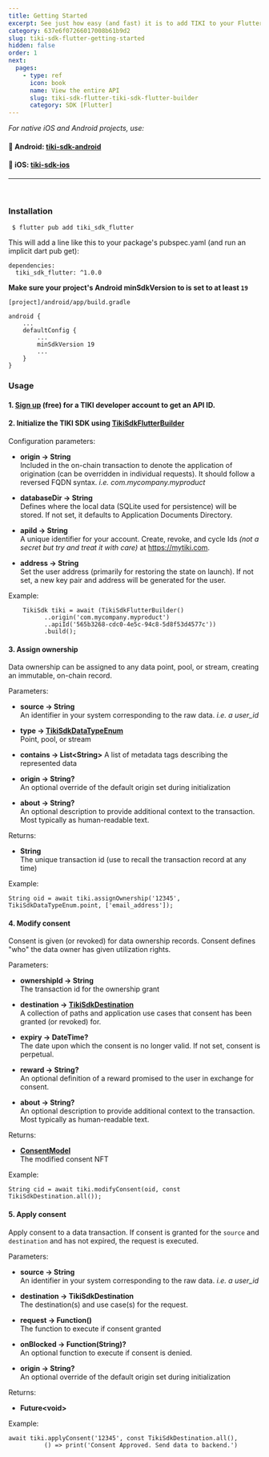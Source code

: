 ```yaml
---
title: Getting Started
excerpt: See just how easy (and fast) it is to add TIKI to your Flutter app —drop in a data exchange to increase user opt-ins and lower risk.
category: 637e6f07266017008b61b9d2
slug: tiki-sdk-flutter-getting-started
hidden: false
order: 1
next:
  pages:
    - type: ref 
      icon: book 
      name: View the entire API 
      slug: tiki-sdk-flutter-tiki-sdk-flutter-builder
      category: SDK [Flutter]
---
```


_For native iOS and Android projects, use:_

#### 🤖 Android: [tiki-sdk-android](tiki-sdk-android-getting-started)

#### 🍎 iOS: [tiki-sdk-ios](tiki-sdk-ios-getting-started)

---
&nbsp;

### Installation

```
 $ flutter pub add tiki_sdk_flutter
```

This will add a line like this to your package's pubspec.yaml (and run an implicit dart pub get):

```
dependencies:
  tiki_sdk_flutter: ^1.0.0
```

**Make sure your project's Android minSdkVersion to is set to at least `19`**

`[project]/android/app/build.gradle`

```
android {
    ...
    defaultConfig {
        ...
        minSdkVersion 19
        ...
    }
}
```

### Usage

#### 1. [Sign up](https://console.mytiki.com) (free) for a TIKI developer account to get an API ID.

#### 2. Initialize the TIKI SDK using [TikiSdkFlutterBuilder](tiki-sdk-dart-tiki-sdk-flutter-builder)

Configuration parameters:

- **origin &#8594; String**  
  Included in the on-chain transaction to denote the application of origination (can be overridden
  in individual requests). It should follow a reversed FQDN syntax. _i.e. com.mycompany.myproduct_


- **databaseDir &#8594; String**  
  Defines where the local data (SQLite used for persistence) will be stored. If not set, it defaults
  to Application Documents Directory.


- **apiId &#8594; String**   
  A unique identifier for your account. Create, revoke, and cycle Ids _(not a secret but try and
  treat it with care)_ at https://mytiki.com.


- **address &#8594; String**   
  Set the user address (primarily for restoring the state on launch). If not set, a new key pair and
  address will be generated for the user.

Example:

```
    TikiSdk tiki = await (TikiSdkFlutterBuilder()
          ..origin('com.mycompany.myproduct')
          ..apiId('565b3268-cdc0-4e5c-94c8-5d8f53d4577c'))
          .build();
```

#### 3. Assign ownership

Data ownership can be assigned to any data point, pool, or stream, creating an immutable, on-chain
record.

Parameters:

- **source &#8594; String**  
  An identifier in your system corresponding to the raw data. _i.e. a user_id_


- **type &#8594; [TikiSdkDataTypeEnum](tiki-sdk-dart-tiki-sdk-data-type-enum)**  
  Point, pool, or stream


- **contains &#8594; List&lt;String>**
  A list of metadata tags describing the represented data


- **origin &#8594; String?**  
  An optional override of the default origin set during initialization


- **about &#8594; String?**  
  An optional description to provide additional context to the transaction. Most typically as
  human-readable text.

Returns:

- **String**  
  The unique transaction id (use to recall the transaction record at any time)

Example:

```
String oid = await tiki.assignOwnership('12345', TikiSdkDataTypeEnum.point, ['email_address']);
```

#### 4. Modify consent

Consent is given (or revoked) for data ownership records. Consent defines "who" the data owner has
given utilization rights.

Parameters:

- **ownershipId &#8594; String**  
  The transaction id for the ownership grant


- **destination &#8594; [TikiSdkDestination](tiki-sdk-dart-tiki-sdk-destination)**  
  A collection of paths and application use cases that consent has been granted (or revoked) for.


- **expiry &#8594; DateTime?**  
  The date upon which the consent is no longer valid. If not set, consent is perpetual.


- **reward &#8594; String?**  
  An optional definition of a reward promised to the user in exchange for consent.


- **about &#8594; String?**  
  An optional description to provide additional context to the transaction. Most typically as
  human-readable text.

Returns:

- **[ConsentModel](tiki-sdk-dart-consent-model)**  
  The modified consent NFT

Example:

```
String cid = await tiki.modifyConsent(oid, const TikiSdkDestination.all());
```

#### 5. Apply consent

Apply consent to a data transaction. If consent is granted for the `source` and `destination` and
has not expired, the request is executed.

Parameters:

- **source &#8594; String**  
  An identifier in your system corresponding to the raw data. _i.e. a user_id_


- **destination &#8594; TikiSdkDestination**  
  The destination(s) and use case(s) for the request.


- **request &#8594; Function()**  
  The function to execute if consent granted


- **onBlocked &#8594; Function(String)?**  
  An optional function to execute if consent is denied.


- **origin &#8594; String?**  
  An optional override of the default origin set during initialization

Returns:

- **Future&lt;void>**

Example:

```
await tiki.applyConsent('12345', const TikiSdkDestination.all(),
          () => print('Consent Approved. Send data to backend.')
```